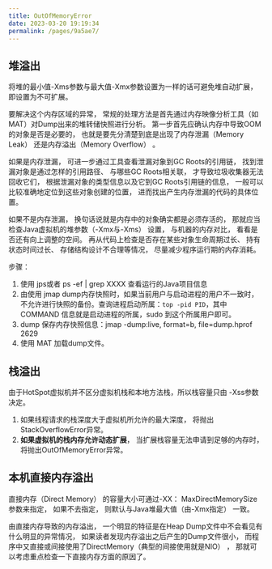 ```yaml
---
title: OutOfMemoryError
date: 2023-03-20 19:19:34
permalink: /pages/9a5ae7/
---
```


## 堆溢出

将堆的最小值-Xms参数与最大值-Xmx参数设置为一样的话可避免堆自动扩展，即设置为不可扩展。

要解决这个内存区域的异常， 常规的处理方法是首先通过内存映像分析工具（如MAT）对Dump出来的堆转储快照进行分析。 第一步首先应确认内存中导致OOM的对象是否是必要的， 也就是要先分清楚到底是出现了内存泄漏（Memory Leak） 还是内存溢出（Memory Overflow） 。 

如果是内存泄漏， 可进一步通过工具查看泄漏对象到GC Roots的引用链， 找到泄漏对象是通过怎样的引用路径、 与哪些GC Roots相关联， 才导致垃圾收集器无法回收它们， 根据泄漏对象的类型信息以及它到GC Roots引用链的信息， 一般可以比较准确地定位到这些对象创建的位置， 进而找出产生内存泄漏的代码的具体位置。

如果不是内存泄漏， 换句话说就是内存中的对象确实都是必须存活的， 那就应当检查Java虚拟机的堆参数（-Xmx与-Xms） 设置， 与机器的内存对比， 看看是否还有向上调整的空间。 再从代码上检查是否存在某些对象生命周期过长、 持有状态时间过长、 存储结构设计不合理等情况， 尽量减少程序运行期的内存消耗。



步骤：

1. 使用 jps或者 ps -ef | grep XXXX 查看运行的Java项目信息
2. 由使用 jmap dump内存快照时，如果当前用户与启动进程的用户不一致时，不允许进行快照的备份。查询进程启动所属：`top -pid PID`，其中 COMMAND 信息就是启动进程的所属，sudo 到这个所属用户即可。
3. dump 保存内存快照信息：jmap -dump:live, format=b, file=dump.hprof 2629
4. 使用 MAT 加载dump文件。

## 栈溢出

由于HotSpot虚拟机并不区分虚拟机栈和本地方法栈，所以栈容量只由 -Xss参数决定。

1. 如果线程请求的栈深度大于虚拟机所允许的最大深度， 将抛出StackOverflowError异常。
2. **如果虚拟机的栈内存允许动态扩展**， 当扩展栈容量无法申请到足够的内存时， 将抛出OutOfMemoryError异常。

## 本机直接内存溢出

直接内存（Direct Memory） 的容量大小可通过-XX： MaxDirectMemorySize参数来指定， 如果不去指定， 则默认与Java堆最大值（由-Xmx指定） 一致。

由直接内存导致的内存溢出， 一个明显的特征是在Heap Dump文件中不会看见有什么明显的异常情况， 如果读者发现内存溢出之后产生的Dump文件很小， 而程序中又直接或间接使用了DirectMemory（典型的间接使用就是NIO） ， 那就可以考虑重点检查一下直接内存方面的原因了。
